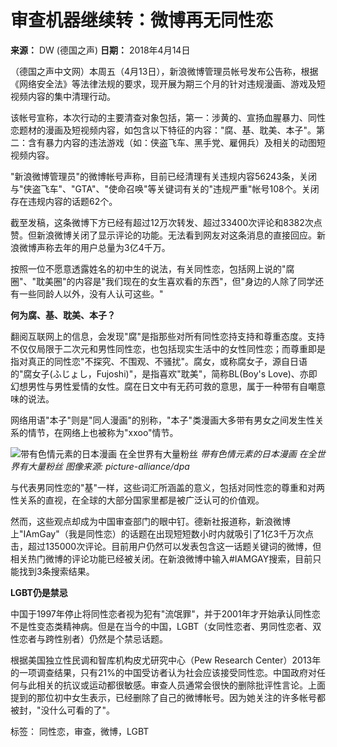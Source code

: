 # 审查机器继续转：微博再无同性恋

**来源：** DW (德国之声)
**日期：** 2018年4月14日

（德国之声中文网）本周五（4月13日），新浪微博管理员帐号发布公告称，根据《网络安全法》等法律法规的要求，现开展为期三个月的针对违规漫画、游戏及短视频内容的集中清理行动。

该帐号宣称，本次行动的主要清查对象包括，第一：涉黄的、宣扬血腥暴力、同性恋题材的漫画及短视频内容，如包含以下特征的内容："腐、基、耽美、本子"。第二：含有暴力内容的违法游戏（如：侠盗飞车、黑手党、雇佣兵）及相关的动图短视频内容。

"新浪微博管理员"的微博帐号声称，目前已经清理有关违规内容56243条，关闭与"侠盗飞车"、"GTA"、"使命召唤"等关键词有关的"违规严重"帐号108个。关闭存在违规内容的话题62个。

截至发稿，这条微博下方已经有超过12万次转发、超过33400次评论和8382次点赞。但新浪微博关闭了显示评论的功能。无法看到网友对这条消息的直接回应。新浪微博声称去年的用户总量为3亿4千万。

按照一位不愿意透露姓名的初中生的说法，有关同性恋，包括网上说的"腐圈"、"耽美圈"的内容是"我们现在的女生喜欢看的东西"，但"身边的人除了同学还有一些同龄人以外，没有人认可这些。"

**何为腐、基、耽美、本子？**

翻阅互联网上的信息，会发现"腐"是指那些对所有同性恋持支持和尊重态度。支持不仅仅局限于二次元和男性同性恋，也包括现实生活中的女性同性恋；而尊重即是指对真正的同性恋"不探究、不围观、不骚扰"。腐女，或称腐女子，源自日语的"腐女子(ふじょし，Fujoshi)"，是指喜欢"耽美"，简称BL(Boy's Love)、亦即幻想男性与男性爱情的女性。腐在日文中有无药可救的意思，属于一种带有自嘲意味的说法。

网络用语"本子"则是"同人漫画"的别称，"本子"类漫画大多带有男女之间发生性关系的情节，在网络上也被称为"xxoo"情节。

![带有色情元素的日本漫画 在全世界有大量粉丝](https://p.dw.com/image/43388027_303.jpg)
*带有色情元素的日本漫画 在全世界有大量粉丝 图像来源: picture-alliance/dpa*

与代表男同性恋的"基"一样，这些词汇所涵盖的意义，包括对同性恋的尊重和对两性关系的直视，在全球的大部分国家里都是被广泛认可的价值观。

然而，这些观点却成为中国审查部门的眼中钉。德新社报道称，新浪微博上"IAmGay"（我是同性恋）的话题在出现短短数小时内就吸引了1亿3千万次点击，超过135000次评论。目前用户仍然可以发表包含这一话题关键词的微博，但相关热门微博的评论功能已经被关闭。在新浪微博中输入#IAMGAY搜索，目前只能找到3条搜索结果。

**LGBT仍是禁忌**

中国于1997年停止将同性恋者视为犯有"流氓罪"，并于2001年才开始承认同性恋不是性变态类精神病。但是在当今的中国，LGBT（女同性恋者、男同性恋者、双性恋者与跨性别者）仍然是个禁忌话题。

根据美国独立性民调和智库机构皮尤研究中心（Pew Research Center）2013年的一项调查结果，只有21%的中国受访者认为社会应该接受同性恋。中国政府对任何与此相关的抗议或运动都很敏感。审查人员通常会很快的删除批评性言论。上面提到的那位初中女生表示，已经删除了自己的微博帐号。因为她关注的许多帐号都被封，"没什么可看的了"。

标签： 同性恋，审查，微博，LGBT
